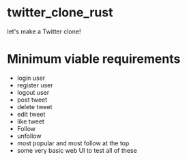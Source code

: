 # twitter_clone_rust
let's make a Twitter clone!

# Minimum viable requirements
* login user
* register user
* logout user
* post tweet
* delete tweet
* edit tweet
* like tweet
* Follow
* unfollow
* most popular and most follow at the top
* some very basic web UI to test all of these 
